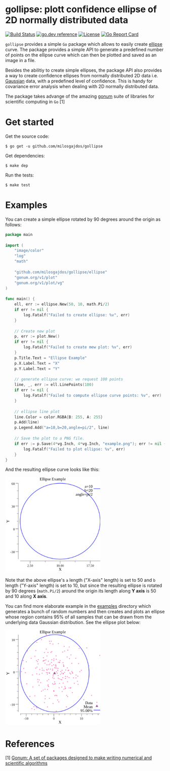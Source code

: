 # gollipse: plott confidence ellipse of 2D normally distributed data

[![Build Status](https://github.com/milosgajdos/gollipse/workflows/CI/badge.svg)](https://github.com/milosgajdos/gollipse/actions?query=workflow%3ACI)
[![go.dev reference](https://img.shields.io/badge/go.dev-reference-007d9c?logo=go&logoColor=white&style=flat-square)](https://pkg.go.dev/github.com/milosgajdos/gollipse)
[![License](https://img.shields.io/:license-apache-blue.svg)](https://opensource.org/licenses/Apache-2.0)
[![Go Report Card](https://goreportcard.com/badge/milosgajdos/gollipse)](https://goreportcard.com/report/github.com/milosgajdos/gollipse)

`gollipse` provides a simple `Go` package which allows to easily create [ellipse](https://en.wikipedia.org/wiki/Ellipse) curve. The package provides a simple API to generate a predefined number of points on the ellipse curve which can then be plotted and saved as an image in a file.

Besides the abilitiy to create simple ellipses, the package API also provides a way to create confidence ellipses from normally distributed 2D data i.e. [Gaussian](https://en.wikipedia.org/wiki/Gaussian_function) data, with a predefined level of confidence. This is handy for covariance error analysis when dealing with 2D normally distributed data.

The package takes advange of the amazing [gonum](https://www.gonum.org) suite of libraries for scientific computing in `Go` [1]

# Get started

Get the source code:

```
$ go get -u github.com/milosgajdos/gollipse
```

Get dependencies:

```
$ make dep
```

Run the tests:

```
$ make test
```

# Examples

You can create a simple ellipse rotated by 90 degrees around the origin as follows:

```Go
package main

import (
	"image/color"
	"log"
	"math"

	"github.com/milosgajdos/gollipse/ellipse"
	"gonum.org/v1/plot"
	"gonum.org/v1/plot/vg"
)

func main() {
	ell, err := ellipse.New(50, 10, math.Pi/2)
	if err != nil {
		log.Fatalf("Failed to create ellipse: %v", err)
	}

	// Create new plot
	p, err := plot.New()
	if err != nil {
		log.Fatalf("Failed to create mew plot: %v", err)
	}
	p.Title.Text = "Ellipse Example"
	p.X.Label.Text = "X"
	p.Y.Label.Text = "Y"

	// generate ellipse curve: we request 100 points
	line, _, err := ell.LinePoints(100)
	if err != nil {
		log.Fatalf("Failed to compute ellipse curve points: %v", err)
	}

	// ellipse line plot
	line.Color = color.RGBA{B: 255, A: 255}
	p.Add(line)
	p.Legend.Add("a=10,b=20,angle=pi/2", line)

	// Save the plot to a PNG file.
	if err := p.Save(4*vg.Inch, 4*vg.Inch, "example.png"); err != nil {
		log.Fatalf("Failed to plot ellipse: %v", err)
	}
}
```

And the resulting ellipse curve looks like this:

<img src="./examples/simple/simple.png" alt="" width="300">

Note that the above ellipse's `a` length ("X-axis" length) is set to 50 and `b` length ("Y-axis" length) is set to 10, but since the resulting ellipse is rotated by 90 degrees (`math.Pi/2`) around the origin its length along **Y axis** is 50 and 10 along **X axis**.

You can find more elaborate example in the [examples](examples/) directory which generates a bunch of random numbers and then creates and plots an ellipse whose region contains 95% of all samples that can be drawn from the underlying data Gaussian distribution. See the ellipse plot below:

<img src="./examples/confidence/confidence.png" alt="" width="300">

# References

[1] [Gonum: A set of packages designed to make writing numerical and scientific algorithms](https://www.gonum.org/)
